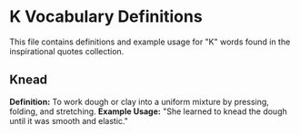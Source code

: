 # K Vocabulary Definitions

This file contains definitions and example usage for "K" words found in the inspirational quotes collection.

## Knead

**Definition:** To work dough or clay into a uniform mixture by pressing, folding, and stretching.
**Example Usage:** "She learned to knead the dough until it was smooth and elastic."
